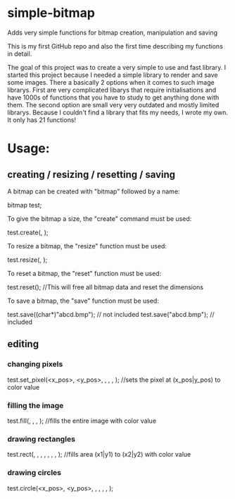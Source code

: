 # simple-bitmap
Adds very simple functions for bitmap creation, manipulation and saving

This is my first GitHub repo and also the first time describing my functions in detail. 

The goal of this project was to create a very simple to use and fast library. I started this project because I needed a simple library to render and save some images. There a basically 2 options when it comes to such image librarys. First are very complicated libarys that require initialisations and have 1000s of functions that you have to study to get anything done with them. The second option are small very very outdated and mostly limited librarys.
Because I couldn't find a library that fits my needs, I wrote my own. It only has 21 functions!

# Usage:

## creating / resizing / resetting / saving

A bitmap can be created with "bitmap" followed by a name:

bitmap test;


To give the bitmap a size, the "create" command must be used:

test.create(<width>, <height>);


To resize a bitmap, the "resize" function must be used:

test.resize(<width>, <height>);
  
  
To reset a bitmap, the "reset" function must be used:
  
test.reset();   //This will free all bitmap data and reset the dimensions
  
  
To save a bitmap, the "save" function must be used:
  
test.save((char*)"abcd.bmp");   //<string> not included
test.save("abcd.bmp");          //<string> included
  

## editing

### changing pixels
  
test.set_pixel(<x_pos>, <y_pos>, <red>, <green>, <blue>, <alpha>);    //sets the pixel at (x_pos|y_pos) to color value
  
### filling the image
  
test.fill(<red>, <green>, <blue>, <alpha>);     //fills the entire image with color value
  
### drawing rectangles
  
test.rect(<x1>, <y1>, <x2>, <y2>, <red>, <green>, <blue>, <alpha>);     //fills area (x1|y1) to (x2|y2) with color value
  
### drawing circles
  
test.circle(<x_pos>, <y_pos>, <radius>, <red>, <green>, <blue>, <alpha>);

